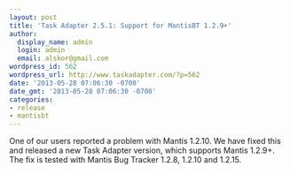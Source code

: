 ```yaml
---
layout: post
title: 'Task Adapter 2.5.1: Support for MantisBT 1.2.9+'
author:
  display_name: admin
  login: admin
  email: alskor@gmail.com
wordpress_id: 562
wordpress_url: http://www.taskadapter.com/?p=562
date: '2013-05-28 07:06:30 -0700'
date_gmt: '2013-05-28 07:06:30 -0700'
categories:
- release
- mantisbt
---
```

<p>One of our users reported a problem with Mantis 1.2.10. We have fixed this and released a new Task Adapter version, which supports Mantis 1.2.9+. The fix is tested with Mantis Bug Tracker 1.2.8, 1.2.10 and 1.2.15.</p>
<p>&nbsp;</p>
